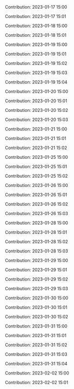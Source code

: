 Contribution: 2023-01-17 15:00

Contribution: 2023-01-17 15:01

Contribution: 2023-01-18 15:00

Contribution: 2023-01-18 15:01

Contribution: 2023-01-19 15:00

Contribution: 2023-01-19 15:01

Contribution: 2023-01-19 15:02

Contribution: 2023-01-19 15:03

Contribution: 2023-01-19 15:04

Contribution: 2023-01-20 15:00

Contribution: 2023-01-20 15:01

Contribution: 2023-01-20 15:02

Contribution: 2023-01-20 15:03

Contribution: 2023-01-21 15:00

Contribution: 2023-01-21 15:01

Contribution: 2023-01-21 15:02

Contribution: 2023-01-25 15:00

Contribution: 2023-01-25 15:01

Contribution: 2023-01-25 15:02

Contribution: 2023-01-26 15:00

Contribution: 2023-01-26 15:01

Contribution: 2023-01-26 15:02

Contribution: 2023-01-26 15:03

Contribution: 2023-01-28 15:00

Contribution: 2023-01-28 15:01

Contribution: 2023-01-28 15:02

Contribution: 2023-01-28 15:03

Contribution: 2023-01-29 15:00

Contribution: 2023-01-29 15:01

Contribution: 2023-01-29 15:02

Contribution: 2023-01-29 15:03

Contribution: 2023-01-30 15:00

Contribution: 2023-01-30 15:01

Contribution: 2023-01-30 15:02

Contribution: 2023-01-31 15:00

Contribution: 2023-01-31 15:01

Contribution: 2023-01-31 15:02

Contribution: 2023-01-31 15:03

Contribution: 2023-01-31 15:04

Contribution: 2023-02-02 15:00

Contribution: 2023-02-02 15:01

